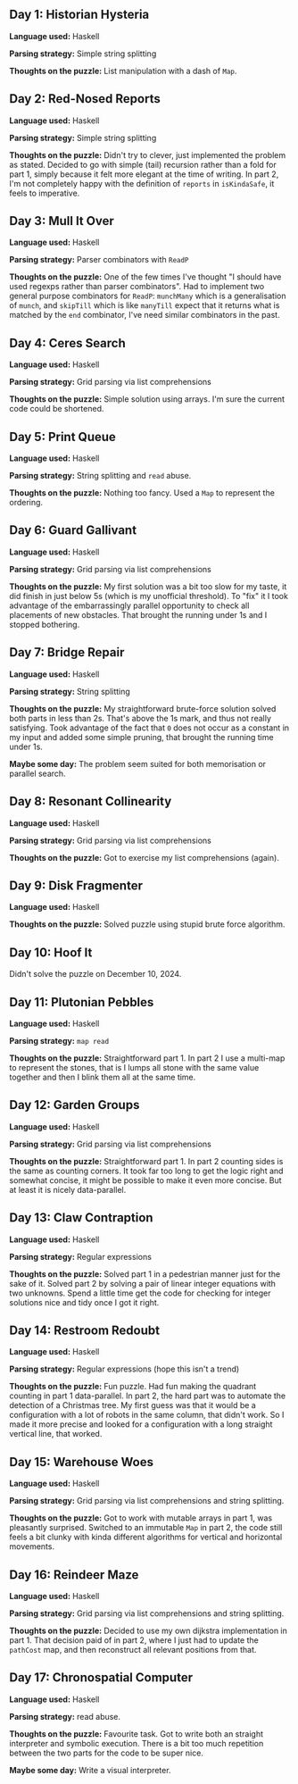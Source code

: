 Day 1: Historian Hysteria
-------------------------

**Language used:** Haskell

**Parsing strategy:** Simple string splitting

**Thoughts on the puzzle:** List manipulation with a dash of `Map`.


Day 2: Red-Nosed Reports
------------------------

**Language used:** Haskell

**Parsing strategy:** Simple string splitting

**Thoughts on the puzzle:** Didn't try to clever, just implemented the
problem as stated. Decided to go with simple (tail) recursion rather
than a fold for part 1, simply because it felt more elegant at the
time of writing. In part 2, I'm not completely happy with the
definition of `reports` in `isKindaSafe`, it feels to imperative.


Day 3: Mull It Over
-------------------

**Language used:** Haskell

**Parsing strategy:** Parser combinators with `ReadP`

**Thoughts on the puzzle:** One of the few times I've thought "I should
have used regexps rather than parser combinators". Had to implement
two general purpose combinators for `ReadP`: `munchMany` which is a
generalisation of `munch`, and `skipTill` which is like `manyTill`
expect that it returns what is matched by the `end` combinator, I've
need similar combinators in the past.


Day 4: Ceres Search
-------------------

**Language used:** Haskell

**Parsing strategy:** Grid parsing via list comprehensions

**Thoughts on the puzzle:** Simple solution using arrays. I'm sure the
current code could be shortened.


Day 5: Print Queue
------------------

**Language used:** Haskell

**Parsing strategy:** String splitting and `read` abuse.

**Thoughts on the puzzle:** Nothing too fancy. Used a `Map` to represent
the ordering.


Day 6: Guard Gallivant
----------------------

**Language used:** Haskell

**Parsing strategy:** Grid parsing via list comprehensions

**Thoughts on the puzzle:** My first solution was a bit too slow for
my taste, it did finish in just below 5s (which is my unofficial
threshold). To "fix" it I took advantage of the embarrassingly
parallel opportunity to check all placements of new obstacles. That
brought the running under 1s and I stopped bothering.


Day 7: Bridge Repair
--------------------

**Language used:** Haskell

**Parsing strategy:** String splitting

**Thoughts on the puzzle:** My straightforward brute-force solution
solved both parts in less than 2s. That's above the 1s mark, and thus not
really satisfying. Took advantage of the fact that `0` does not occur as a
constant in my input and added some simple pruning, that brought the
running time under 1s.

**Maybe some day:** The problem seem suited for both memorisation or
parallel search.


Day 8: Resonant Collinearity
----------------------------

**Language used:** Haskell

**Parsing strategy:** Grid parsing via list comprehensions

**Thoughts on the puzzle:** Got to exercise my list comprehensions
(again).


Day 9: Disk Fragmenter
----------------------

**Language used:** Haskell

**Thoughts on the puzzle:** Solved puzzle using stupid brute force algorithm.


Day 10: Hoof It
---------------

Didn't solve the puzzle on December 10, 2024.


Day 11: Plutonian Pebbles
-------------------------

**Language used:** Haskell

**Parsing strategy:** `map read`

**Thoughts on the puzzle:** Straightforward part 1. In part 2 I use a
multi-map to represent the stones, that is I lumps all stone with the
same value together and then I blink them all at the same time.


Day 12: Garden Groups
---------------------

**Language used:** Haskell

**Parsing strategy:** Grid parsing via list comprehensions

**Thoughts on the puzzle:** Straightforward part 1. In part 2 counting
sides is the same as counting corners. It took far too long to get the
logic right and somewhat concise, it might be possible to make it even
more concise. But at least it is nicely data-parallel.


Day 13: Claw Contraption
------------------------

**Language used:** Haskell

**Parsing strategy:** Regular expressions

**Thoughts on the puzzle:** Solved part 1 in a pedestrian manner just
for the sake of it. Solved part 2 by solving a pair of linear integer
equations with two unknowns. Spend a little time get the code for
checking for integer solutions nice and tidy once I got it right.


Day 14: Restroom Redoubt
------------------------

**Language used:** Haskell

**Parsing strategy:** Regular expressions (hope this isn't a trend)

**Thoughts on the puzzle:** Fun puzzle. Had fun making the quadrant
counting in part 1 data-parallel. In part 2, the hard part was to
automate the detection of a Christmas tree. My first guess was that it
would be a configuration with a lot of robots in the same column, that
didn't work. So I made it more precise and looked for a configuration
with a long straight vertical line, that worked.



Day 15: Warehouse Woes
----------------------

**Language used:** Haskell

**Parsing strategy:** Grid parsing via list comprehensions and string
splitting.

**Thoughts on the puzzle:** Got to work with mutable arrays in part 1,
was pleasantly surprised. Switched to an immutable `Map` in part 2,
the code still feels a bit clunky with kinda different algorithms for
vertical and horizontal movements.


Day 16: Reindeer Maze
---------------------

**Language used:** Haskell

**Parsing strategy:** Grid parsing via list comprehensions and string
splitting.

**Thoughts on the puzzle:** Decided to use my own dijkstra
implementation in part 1. That decision paid of in part 2, where I
just had to update the `pathCost` map, and then reconstruct all
relevant positions from that.


Day 17: Chronospatial Computer
------------------------------

**Language used:** Haskell

**Parsing strategy:** read abuse.

**Thoughts on the puzzle:** Favourite task. Got to write both an
straight interpreter and symbolic execution. There is a bit too much
repetition between the two parts for the code to be super nice.

**Maybe some day:** Write a visual interpreter.
